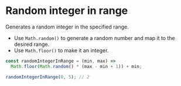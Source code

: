 # Random integer in range

Generates a random integer in the specified range.

* Use `Math.random()` to generate a random number and map it to the desired range.
* Use `Math.floor()` to make it an integer.

```js
const randomIntegerInRange = (min, max) =>
  Math.floor(Math.random() * (max - min + 1)) + min;
```

```js
randomIntegerInRange(0, 5); // 2
```
